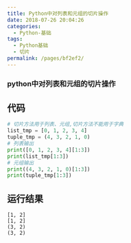 ```yaml
---
title: Python中对列表和元组的切片操作
date: 2018-07-26 20:04:26
categories: 
  - Python-基础
tags: 
  - Python基础
  - 切片
permalink: /pages/bf2ef2/
---
```


### python中对列表和元组的切片操作

## 代码

```python
# 切片方法用于列表、元组,切片方法不能用于字典
list_tmp = [0, 1, 2, 3, 4]
tuple_tmp = (4, 3, 2, 1, 0)
# 列表输出
print([0, 1, 2, 3, 4][1:3])
print(list_tmp[1:3])
# 元组输出
print((4, 3, 2, 1, 0)[1:3])
print(tuple_tmp[1:3])
```

## 运行结果

```
[1, 2]
[1, 2]
(3, 2)
(3, 2)
```

